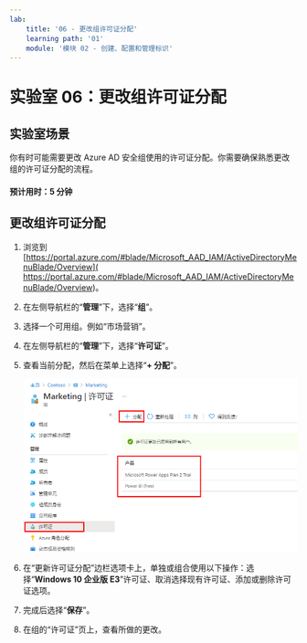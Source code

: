```yaml
---
lab:
    title: '06 - 更改组许可证分配'
    learning path: '01'
    module: '模块 02 - 创建、配置和管理标识'
---
```


# 实验室 06：更改组许可证分配

## 实验室场景

你有时可能需要更改 Azure AD 安全组使用的许可证分配。你需要确保熟悉更改组的许可证分配的流程。

#### 预计用时：5 分钟

## 更改组许可证分配

1. 浏览到 [https://portal.azure.com/#blade/Microsoft_AAD_IAM/ActiveDirectoryMenuBlade/Overview]( https://portal.azure.com/#blade/Microsoft_AAD_IAM/ActiveDirectoryMenuBlade/Overview)。

1. 在左侧导航栏的“**管理**”下，选择“**组**”。

1. 选择一个可用组。例如“市场营销”。

1. 在左侧导航栏的“**管理**”下，选择“**许可证**”。

1. 查看当前分配，然后在菜单上选择“**+ 分配**”。

    ![显示组许可证选项处于选中状态的屏幕图像，其中突出显示当前许可证和“分配”菜单选项](./media/lp1-mod2-change-group-license.png)

1. 在“更新许可证分配”边栏选项卡上，单独或组合使用以下操作：选择“**Windows 10 企业版 E3**”许可证、取消选择现有许可证、添加或删除许可证选项。

1. 完成后选择“**保存**”。

1. 在组的“许可证”页上，查看所做的更改。
